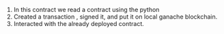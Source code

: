 1. In this contract we read a contract using the python
2. Created a transaction , signed it, and put it on local ganache blockchain.
3. Interacted with the already deployed contract.
